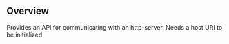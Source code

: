 ## Overview

Provides an API for communicating with an http-server. Needs a host URI
to be initialized.
